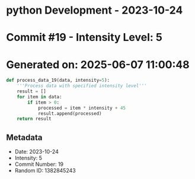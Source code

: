 ﻿# python Development - 2023-10-24
# Commit #19 - Intensity Level: 5
# Generated on: 2025-06-07 11:00:48
```python
def process_data_19(data, intensity=5):
    '''Process data with specified intensity level'''
    result = []
    for item in data:
        if item > 0:
            processed = item * intensity + 45
            result.append(processed)
    return result
```
## Metadata
- Date: 2023-10-24
- Intensity: 5
- Commit Number: 19
- Random ID: 1382845243
